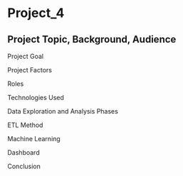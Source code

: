 # Project_4

## Project Topic, Background, Audience

Project Goal

Project Factors

Roles

Technologies Used

Data Exploration and Analysis Phases
 
ETL Method

Machine Learning

Dashboard

Conclusion
